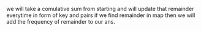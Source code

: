 we will take a comulative sum from starting and will update that remainder everytime in form of key and pairs if we find remainder in map then we will add the frequency of remainder to our ans.